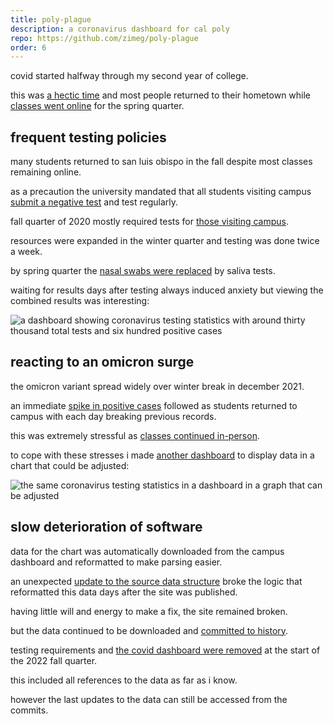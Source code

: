 ```yaml
---
title: poly-plague
description: a coronavirus dashboard for cal poly
repo: https://github.com/zimeg/poly-plague
order: 6 
---
```


covid started halfway through my second year of college.

this was [a hectic time][hectic] and most people returned to their hometown
while [classes went online][finals] for the spring quarter.

## frequent testing policies

many students returned to san luis obispo in the fall despite most classes
remaining online.

as a precaution the university mandated that all students visiting campus
[submit a negative test][fall] and test regularly.

fall quarter of 2020 mostly required tests for [those visiting campus][campus].

resources were expanded in the winter quarter and testing was done twice a week.

by spring quarter the [nasal swabs were replaced][saliva] by saliva tests.

waiting for results days after testing always induced anxiety but viewing the
combined results was interesting:

![a dashboard showing coronavirus testing statistics with around thirty thousand total tests and six hundred positive cases](/code/poly-plague/chw.png "everything is fine it's all good")

## reacting to an omicron surge

the omicron variant spread widely over winter break in december 2021.

an immediate [spike in positive cases][surge] followed as students returned to
campus with each day breaking previous records.

this was extremely stressful as [classes continued in-person][omicron].

to cope with these stresses i made [another dashboard][dashboard] to display
data in a chart that could be adjusted:

![the same coronavirus testing statistics in a dashboard in a graph that can be adjusted](/code/poly-plague/dashboard.png "")

## slow deterioration of software

data for the chart was automatically downloaded from the campus dashboard and
reformatted to make parsing easier.

an unexpected [update to the source data structure][update] broke the logic that
reformatted this data days after the site was published.

having little will and energy to make a fix, the site remained broken.

but the data continued to be downloaded and [committed to history][commits].

testing requirements and [the covid dashboard were removed][removal] at the
start of the 2022 fall quarter.

this included all references to the data as far as i know.

however the last updates to the data can still be accessed from the commits.

<!-- a collection of links -->
[campus]: https://mustangnews.net/cal-poly-releases-new-covid-19-testing-requirements/
[commits]: https://github.com/zimeg/poly-plague/commits/main
[dashboard]: https://poly-plague.vercel.app
[fall]: https://mustangnews.net/covid-19-safety-measures-for-student-employees/
[finals]: https://mustangnews.net/cal-poly-mandates-online-final-exams-for-winter-quarter-employees-continue-to-work-on-campus/
[hectic]: https://mustangnews.net/new-details-cal-poly-will-hold-in-person-finals-but-spring-break-travel-discouraged/
[omicron]: https://mustangnews.net/omicron-goes-to-school-students-and-faculty-frustrated-upon-return-to-campus-amid-largest-covid-19-surge/
[removal]: https://mustangnews.net/cal-poly-no-longer-requiring-covid-19-tests-for-unvaccinated-students-scraps-covid-dashboard/
[saliva]: https://mustangnews.net/university-adopts-new-covid-19-testing-methods-for-winter-quarter/
[surge]: https://mustangnews.net/cp-students-covid-jan-spike/
[update]: https://mustangnews.net/cal-poly-updates-covid-19-dashboard-to-show-number-of-covid-positive-students-not-just-total-positive-tests/
